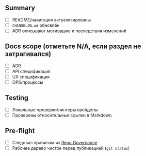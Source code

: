## Summary
- [ ] README/навигация актуализированы
- [ ] `CHANGELOG.md` обновлён
- [ ] ADR описывают мотивацию и последствия изменений

## Docs scope (отметьте N/A, если раздел не затрагивался)
- [ ] ADR
- [ ] API спецификация
- [ ] UX спецификация
- [ ] OPS/процессы

## Testing
- [ ] Локальные проверки/линтеры пройдены
- [ ] Проверены относительные ссылки в Markdown

## Pre-flight
- [ ] Следовал правилам из [Repo Governance](../ops/REPO_GOVERNANCE.md)
- [ ] Рабочее дерево чистое перед публикацией (`git status`)
